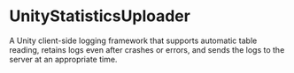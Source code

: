 # UnityStatisticsUploader
A Unity client-side logging framework that supports automatic table reading, retains logs even after crashes or errors, and sends the logs to the server at an appropriate time.
